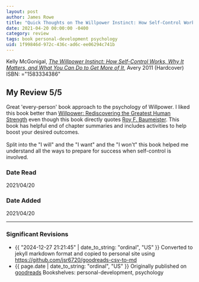 ```yaml
---
layout: post
author: James Rowe
title: "Quick Thoughts on The Willpower Instinct: How Self-Control Works, Why It Matters, and What You Can Do to Get More of It"
date: 2021-04-20 00:00:00 -0400
category: review
tags: book personal-development psychology
uid: 1f99846d-972c-436c-ad6c-ee06294c741b
---
```


Kelly McGonigal, *[The Willpower Instinct: How Self-Control Works, Why It Matters, and What You Can Do to Get More of It](https://www.goodreads.com/book/show/10865206)*,  Avery 2011 (Hardcover) ISBN: ="1583334386"

## My Review 5/5

Great 'every-person' book approach to the psychology of Willpower. I liked this book better than [Willpower: Rediscovering the Greatest Human Strength](https://www.goodreads.com/book/show/11104933) even though this book directly quotes [Roy F. Baumeister](https://www.goodreads.com/author/show/132685). This book has helpful end of chapter summaries and includes activities to help boost your desired outcomes.<br/><br/>Split into the "I will" and the "I want" and the "I won't" this book helped me understand all the ways to prepare for success when self-control is involved.

### Date Read
2021/04/20

### Date Added
2021/04/20

---

### Significant Revisions

- {{ "2024-12-27 21:21:45" | date_to_string: "ordinal", "US" }} Converted to jekyll markdown format and copied to personal site using <https://github.com/jsr6720/goodreads-csv-to-md>
- {{ page.date | date_to_string: "ordinal", "US" }} Originally published on [goodreads](https://www.goodreads.com) Bookshelves: personal-development, psychology